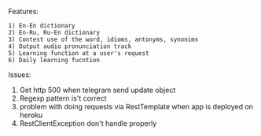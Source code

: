 Features:

    1) En-En dictionary
    2) En-Ru, Ru-En dictionary
    3) Contest use of the word, idioms, antonyms, synonims
    4) Output audio pronunciation track
    5) Learning function at a user's request
    6) Daily learning fucntion
    
Issues:
1) Get http 500 when telegram send update object
2) Regexp pattern is't correct 
3) problem with doing requests via RestTemplate when app is deployed on heroku
4) RestClientException don't handle properly